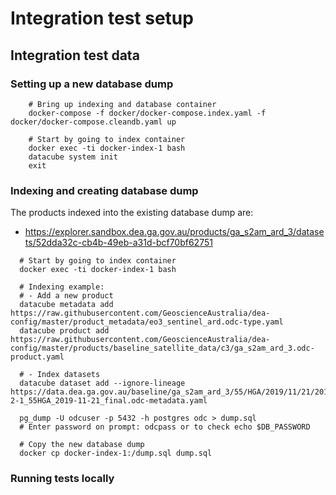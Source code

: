 # Integration test setup

## Integration test data
### Setting up a new database dump

```
    # Bring up indexing and database container
    docker-compose -f docker/docker-compose.index.yaml -f docker/docker-compose.cleandb.yaml up

    # Start by going to index container
    docker exec -ti docker-index-1 bash
    datacube system init
    exit
```

### Indexing and creating database dump

The products indexed into the existing database dump are:

- https://explorer.sandbox.dea.ga.gov.au/products/ga_s2am_ard_3/datasets/52dda32c-cb4b-49eb-a31d-bcf70bf62751

```
  # Start by going to index container
  docker exec -ti docker-index-1 bash

  # Indexing example:
  # - Add a new product
  datacube metadata add https://raw.githubusercontent.com/GeoscienceAustralia/dea-config/master/product_metadata/eo3_sentinel_ard.odc-type.yaml
  datacube product add https://raw.githubusercontent.com/GeoscienceAustralia/dea-config/master/products/baseline_satellite_data/c3/ga_s2am_ard_3.odc-product.yaml

  # - Index datasets
  datacube dataset add --ignore-lineage https://data.dea.ga.gov.au/baseline/ga_s2am_ard_3/55/HGA/2019/11/21/20191121T011741/ga_s2am_ard_3-2-1_55HGA_2019-11-21_final.odc-metadata.yaml
  
  pg_dump -U odcuser -p 5432 -h postgres odc > dump.sql
  # Enter password on prompt: odcpass or to check echo $DB_PASSWORD

  # Copy the new database dump
  docker cp docker-index-1:/dump.sql dump.sql
```

### Running tests locally

